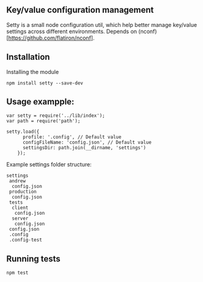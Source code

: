 Key/value configuration management
--

Setty is a small node configuration util, which help better manage key/value settings across different environments.
Depends on (nconf)[https://github.com/flatiron/nconf].

## Installation

Installing the module
```
npm install setty --save-dev
```

## Usage exampple:

```
var setty = require('../lib/index');
var path = require('path');

setty.load({
      profile: '.config', // Default value
      configFileName: 'config.json', // Default value
      settingsDir: path.join(__dirname, 'settings')
    });

```


Example settings folder structure:

```
settings
 andrew
  config.json
 production
  config.json
 tests
  client
   config.json
  server
   config.json
 config.json
 .config
 .config-test

```

## Running tests

```
npm test
```

